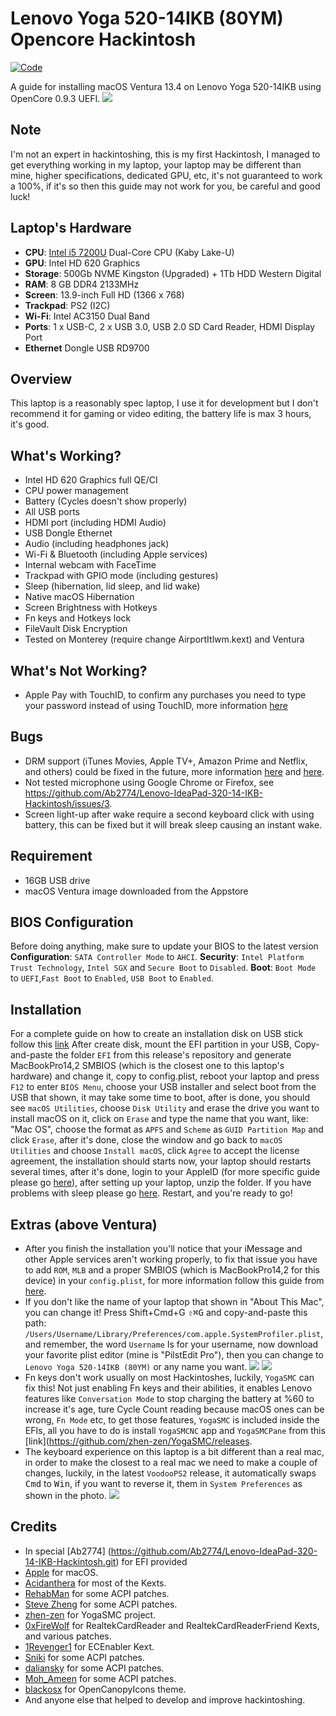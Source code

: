 # Lenovo Yoga 520-14IKB (80YM) Opencore Hackintosh 
[![Code](https://img.shields.io/badge/download-release-blue.svg)](https://github.com/miltoncsjunior/HackintoshOCYoga520-14IKB.git)

A guide for installing macOS Ventura 13.4 on Lenovo Yoga 520-14IKB using OpenCore 0.9.3 UEFI.
![](Images/Laptop.png)


## Note 
I'm not an expert in hackintoshing, this is my first Hackintosh, I managed to get everything working in my laptop, your laptop may be different than mine, higher specifications, dedicated GPU, etc, it's not guaranteed to work a 100%, if it's so then this guide may not work for you, be careful and good luck!

## Laptop's Hardware 
- <b>CPU</b>: [Intel i5 7200U](https://ark.intel.com/content/www/us/en/ark/products/95443/intel-core-i5-7200u-processor-3m-cache-up-to-3-10-ghz.html) Dual-Core CPU (Kaby Lake-U)
- <b>GPU</b>: Intel HD 620 Graphics 
- <b>Storage</b>: 500Gb NVME Kingston (Upgraded) + 1Tb HDD Western Digital
- <b>RAM</b>: 8 GB DDR4 2133MHz
- <b>Screen</b>: 13.9-inch Full HD (1366 x 768)
- <b>Trackpad</b>: PS2 (I2C)
- <b>Wi-Fi</b>: Intel AC3150 Dual Band
- <b>Ports</b>: 1 x USB-C, 2 x USB 3.0, USB 2.0 SD Card Reader, HDMI Display Port
- <b>Ethernet</b> Dongle USB RD9700

## Overview 
This laptop is a reasonably spec laptop, I use it for development but I don't recommend it for gaming or video editing, the battery life is max 3 hours, it's good.

## What's Working?
- Intel HD 620 Graphics full QE/CI 
- CPU power management 
- Battery (Cycles doesn't show properly)
- All USB ports 
- HDMI port (including HDMI Audio)
- USB Dongle Ethernet
- Audio (including headphones jack)
- Wi-Fi & Bluetooth (including Apple services)
- Internal webcam with FaceTime
- Trackpad with GPIO mode (including gestures)
- Sleep (hibernation, lid sleep, and lid wake)
- Native macOS Hibernation
- Screen Brightness with Hotkeys
- Fn keys and Hotkeys lock
- FileVault Disk Encryption
- Tested on Monterey (require change AirportItlwm.kext) and Ventura

## What's Not Working?
- Apple Pay with TouchID, to confirm any purchases you need to type your password instead of using TouchID, more information [here](https://discussions.apple.com/thread/7808558)

## Bugs
- DRM support (iTunes Movies, Apple TV+, Amazon Prime and Netflix, and others) could be fixed in the future, more information [here](https://github.com/acidanthera/bugtracker/issues/586) and [here](https://www.tonymacx86.com/threads/an-idiots-guide-to-lilu-and-its-plug-ins.260063/#DRM).
- Not tested microphone using Google Chrome or Firefox, see https://github.com/Ab2774/Lenovo-IdeaPad-320-14-IKB-Hackintosh/issues/3.
- Screen light-up after wake require a second keyboard click with using battery, this can be fixed but it will break sleep causing an instant wake.

## Requirement 
- 16GB USB drive 
- macOS Ventura image downloaded from the Appstore 

## BIOS Configuration
Before doing anything, make sure to update your BIOS to the latest version
<b>Configuration</b>: `SATA Controller Mode` to `AHCI`.
<b>Security</b>: `Intel Platform Trust Technology`, `Intel SGX` and `Secure Boot` to `Disabled`.
<b>Boot</b>: `Boot Mode` to `UEFI`,`Fast Boot` to `Enabled`, `USB Boot` to `Enabled`.

## Installation
For a complete guide on how to create an installation disk on USB stick follow this [link](https://dortania.github.io/OpenCore-Install-Guide/installer-guide/mac-install.html)
After create disk, mount the EFI partition in your USB, Copy-and-paste the folder `EFI` from this release's repository and generate MacBookPro14,2 SMBIOS (which is the closest one to this laptop's hardware) and change it, copy to config.plist, reboot your laptop and press `F12` to enter `BIOS Menu`, choose your USB installer and select boot from the USB that shown, it may take some time to boot, after is done, you should see `macOS Utilities`, choose `Disk Utility` and erase the drive you want to install macOS on it, click on `Erase` and type the name that you want, like: "Mac OS", choose the format as `APFS` and `Scheme` as `GUID Partition Map` and click `Erase`, after it's done, close the window and go back to `macOS Utilities` and choose `Install macOS`, click `Agree` to accept the license agreement, the installation should starts now, your laptop should restarts several times, after it's done, login to your AppleID (for more specific guide please go [here](https://dortania.github.io/oc-laptop-guide/)), after setting up your laptop, unzip the folder.
If you have problems with sleep please go [here](https://dortania.github.io/oc-laptop-guide/battery-power-management/correcting-sleep-problems.html).
Restart, and you're ready to go!

## Extras (above Ventura)
- After you finish the installation you'll notice that your iMessage and other Apple services aren't working properly, to fix that issue you have to add `ROM`, `MLB` and a proper SMBIOS (which is MacBookPro14,2 for this device) in your `config.plist`, for more information follow this guide from [here](https://dortania.github.io/OpenCore-Post-Install/universal/iservices.html#fixing-imessage-and-other-services-with-opencore).
- If you don't like the name of your laptop that shown in "About This Mac", you can change it! Press Shift+Cmd+G <kbd>⇧⌘G</kbd> and copy-and-paste this path: `/Users/Username/Library/Preferences/com.apple.SystemProfiler.plist`, and remember, the word `Username` Is for your username, now download your favorite plist editor (mine is "PilstEdit Pro"), then you can change to `Lenovo Yoga 520-14IKB (80YM)` or any name you want.
![](Images/Edit.png)
![](Images/About_This_Mac.png)
- Fn keys don't work usually on most Hackintoshes, luckily, `YogaSMC` can fix this! Not just enabling Fn keys and their abilities, it enables Lenovo features like `Conversation Mode` to stop charging the battery at %60 to increase it's age, ture Cycle Count reading because macOS ones can be wrong, `Fn Mode` etc, to get those features, `YogaSMC` is included inside the EFIs, all you have to do is install `YogaSMCNC` app and `YogaSMCPane` from this [link](https://github.com/zhen-zen/YogaSMC/releases.
- The keyboard experience on this laptop is a bit different than a real mac, in order to make the closest to a real mac we need to make a couple of changes, luckily, in the latest `VoodooPS2` release, it automatically swaps <kbd>Cmd</kbd> to <kbd>Win</kbd>, if you want to reverse it, them in `System Preferences` as shown in the photo.
![](Images/Keyboard.png)

## Credits
- In special [Ab2774] (https://github.com/Ab2774/Lenovo-IdeaPad-320-14-IKB-Hackintosh.git) for EFI provided
- [Apple](https://www.apple.com) for macOS.
- [Acidanthera](https://github.com/acidanthera) for most of the Kexts.
- [RehabMan](https://github.com/RehabMan) for some ACPI patches.
- [Steve Zheng](https://github.com/stevezhengshiqi) for some ACPI patches.
- [zhen-zen](https://github.com/zhen-zen) for YogaSMC project.
- [0xFireWolf](https://github.com/0xFireWolf) for RealtekCardReader and RealtekCardReaderFriend Kexts, and various patches.
- [1Revenger1](https://github.com/1Revenger1) for ECEnabler Kext.
- [Sniki](https://github.com/Sniki) for some ACPI patches.
- [daliansky](https://github.com/daliansky) for some ACPI patches.
- [Moh_Ameen](https://github.com/ameenjuz) for some ACPI patches.
- [blackosx](https://github.com/blackosx/OpenCanopyIcons) for OpenCanopyIcons theme.
- And anyone else that helped to develop and improve hackintoshing.
